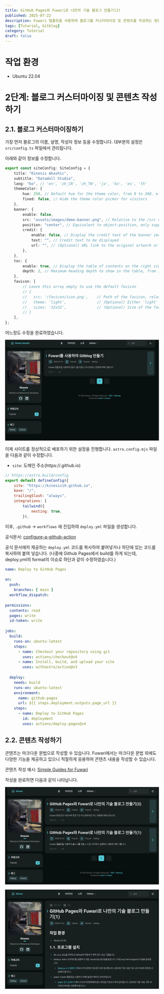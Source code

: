 ```yaml
---
title: GitHub Pages와 Fuwari로 나만의 기술 블로그 만들기(2)
published: 2025-07-22
description: Fuwari 템플릿을 사용하여 블로그를 커스터마이징 및 콘텐츠를 작성하는 방법에 대해 다룹니다.
tags: [Tutorial, Gitblog]
category: Tutorial
draft: false
---
```


# 작업 환경
- Ubuntu 22.04

# 2단계: 블로그 커스터마이징 및 콘텐츠 작성하기
## 2.1. 블로그 커스터마이징하기
가장 먼저 블로그의 이름, 설명, 작성자 정보 등을 수정합니다. 대부분의 설정은 `src/config.ts` 파일에서 관리됩니다.

아래와 같이 정보를 수정합니다.

```ts
export const siteConfig: SiteConfig = {
	title: "Kinesis Akashic",
	subtitle: "Datadoll Studio",
	lang: "ko", // 'en', 'zh_CN', 'zh_TW', 'ja', 'ko', 'es', 'th'
	themeColor: {
		hue: 250, // Default hue for the theme color, from 0 to 360. e.g. red: 0, teal: 200, cyan: 250, pink: 345
		fixed: false, // Hide the theme color picker for visitors
	},
	banner: {
		enable: false,
		src: "assets/images/demo-banner.png", // Relative to the /src directory. Relative to the /public directory if it starts with '/'
		position: "center", // Equivalent to object-position, only supports 'top', 'center', 'bottom'. 'center' by default
		credit: {
			enable: false, // Display the credit text of the banner image
			text: "", // Credit text to be displayed
			url: "", // (Optional) URL link to the original artwork or artist's page
		},
	},
	toc: {
		enable: true, // Display the table of contents on the right side of the post
		depth: 2, // Maximum heading depth to show in the table, from 1 to 3
	},
	favicon: [
		// Leave this array empty to use the default favicon
		// {
		//   src: '/favicon/icon.png',    // Path of the favicon, relative to the /public directory
		//   theme: 'light',              // (Optional) Either 'light' or 'dark', set only if you have different favicons for light and dark mode
		//   sizes: '32x32',              // (Optional) Size of the favicon, set only if you have favicons of different sizes
		// }
	],
};
```

어느정도 수정을 완료하였습니다.

![cusomized blog](img1.png)


이제 사이트를 정상적으로 배포하기 위한 설정을 진행합니다.
`astro.config.mjs` 파일을 다음과 같이 수정합니다.
- `site`: 도메인 주소(https://<userid>.github.io)

```javascript
// https://astro.build/config
export default defineConfig({
	site: "https://kinesis19.github.io",
	base: "/",
	trailingSlash: "always",
	integrations: [
		tailwind({
			nesting: true,
		}),
```

이후, `.github` -> `workflows` 에 진입하여 `deploy.yml` 파일을 생성합니다.

공식문서: [configure-a-github-action](https://docs.astro.build/en/guides/deploy/github/#configure-a-github-action)

공식 문서에저 제공하는 `deploy.yml` 코드를 복사하여 붙여넣거나 하단에 있는 코드를 복사하여 붙여 넣습니다. (나중에 Github Pages에서 build를 하게 되는데, deploy.yml의 format의 이슈로 하단과 같이 수정하였습니다.)
```yaml
name: Deploy to GitHub Pages

on:
  push:
    branches: [ main ]
  workflow_dispatch:

permissions:
  contents: read
  pages: write
  id-token: write

jobs:
  build:
    runs-on: ubuntu-latest
    steps:
      - name: Checkout your repository using git
        uses: actions/checkout@v4
      - name: Install, build, and upload your site
        uses: withastro/action@v3

  deploy:
    needs: build
    runs-on: ubuntu-latest
    environment:
      name: github-pages
      url: ${{ steps.deployment.outputs.page_url }}
    steps:
      - name: Deploy to GitHub Pages
        id: deployment
        uses: actions/deploy-pages@v4
```

## 2.2. 콘텐츠 작성하기
콘텐츠는 마크다운 문법으로 작성할 수 있습니다. Fuwari에서는 마크다운 문법 외에도 다양한 기능을 제공하고 있으니 적절하게 응용하여 콘텐츠 내용을 작성할 수 있습니다.

콘텐츠 작성 예시: [Simple Guides for Fuwari](https://fuwari.vercel.app/posts/guide/)

작성을 완료하면 다음과 같이 나타납니다.

![kinesis blog home](img2.png)

![blog content](img3.png)